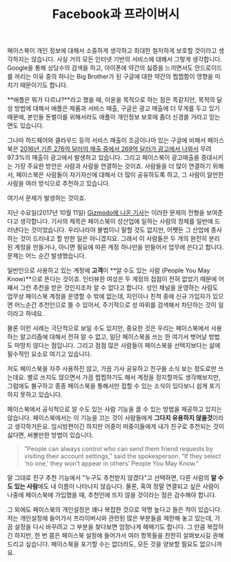 ﻿---
title: Facebook과 프라이버시
categories:
  - news
  - thoughts
tags:
  - facebook
  - privacy
  - 개인정보
  - 페이스북
  - 프라이버시
pubDate: 2017-10-14
description: 기본 설명을 입력하세요
---

페이스북이 개인 정보에 대해서 소중하게 생각하고 최대한 철저하게 보호할 것이라고 생각하지는 않습니다. 사실 거의 모든 인터넷 기반의 서비스에 대해서 그렇게 생각합니다. Google을 통해 상당수의 검색을 하고, 아이폰에 약간의 싫증을 느끼면서도 안드로이드를 꺼리는 이유 중의 하나는 Big Brother가 된 구글에 대한 약간의 찝찝함이 영향을 미치기 때문이기도 합니다.

**애플은 뭐가 다르냐?**라고 했을 때, 이윤을 목적으로 하는 점은 똑같지만, 목적의 달성 방법에 대해서 애플은 제품과 서비스 매출, 구글은 광고 매출에 더 무게를 두고 있기 때문에, 본인들 돈벌이를 위해서라도 애플이 개인정보 보호에 좀더 신경쓸 거라고 믿는 면도 있습니다.

그나마 하드웨어와 클라우드 등의 서비스 매출이 조금이나마 있는 구글에 비해서 페이스북은 [2016년 기준 276억 달러의 매출 중에서 269억 달러가 광고에서 나와서](https://investor.fb.com/investor-news/press-release-details/2017/facebook-Reports-Fourth-Quarter-and-Full-Year-2016-Results/default.aspx) 무려 97.3%의 매출이 광고에서 발생하고 있습니다. 그리고 페이스북이 광고매출을 증대시키는 가장 주요한 방안은 사람과 사람을 연결하는 것이죠. 사람들을 더 많이 연결하기 위해서, 페이스북은 사람들이 자기자신에 대해서 더 많이 공유하도록 하고, 그 사람이 알만한 사람을 여러 방식으로 추천하고 있습니다.

여기서 문제가 발생하는 것이죠.

지난 수요일(2017년 10월 11일) [Gizmodo에 나온 기사](https://gizmodo.com/how-facebook-outs-sex-workers-1818861596)는 이러한 문제의 전형을 보여준다고 생각합니다. 기사의 제목은 페이스북이 성산업에 일하는 사람의 정체를 일반에 드러낸다는 것이었습니다. 우리나라야 불법이니 말할 것도 없지만, 어쨋든 그 산업에 종사하는 것이 드러내고 할 만한 일은 아니겠지요. 그래서 이 사람들은 두 개의 완전히 분리된 계정을 만들거나, 아니면 필요에 따른 계정 하나만을 만들어서 업무에 쓴다고 합니다. 문제는 어느 순간 발생했습니다.

일반인으로 사용하고 있는 계정에 **고객**이 **알 수도 있는 사람 (People You May Know)**으로 뜬다는 것이죠. 인터뷰한 여성은 두 계정의 접점이 전혀 없었기 때문에 어째서 그런 추천을 받은 것인지조차 알 수 없다고 합니다. 성인 채널을 운영하는 사람도 업무상 페이스북 계정을 운영할 수 밖에 없는데, 지인이나 친척 중에 신규 가입자가 있으면 어느순간 추천인으로 뜰 수 있어서, 주기적으로 성 따위를 검색해서 차단하는 것이 일이라고 하네요.

물론 이런 사례는 극단적으로 보일 수도 있지만, 중요한 것은 우리는 페이스북에서 사용하는 알고리즘에 대해서 전혀 알 수 없고, 일단 페이스북을 쓰는 한 여기서 벗어날 방법도 마땅치 않다는 점입니다. 그리고 점점 많은 사람들이 페이스북을 선택지보다는 삶에 필수적인 요소로 여기고 있습니다.

저도 페이스북을 자주 사용하진 않고, 가끔 기사 공유하고 친구들 소식 보는 정도로만 쓰는데요. 별로 쓰지도 않으면서 가끔 찝찝하기도 해서 계정을 정지할까도 생각해보지만, 그럼에도 불구하고 종종 페이스북을 통해서만 접할 수 있는 소식이 있다보니 쉽게 포기하지 못하고 있습니다.

페이스북에서 공식적으로 알 수도 있는 사람 기능을 끌 수 있는 방법을 제공하고 있지는 않습니다. 페이스북에서는 이 기능을 끄는 것이 사람들에게 **그다지 유용하지 않을것**이라고 생각하거든요. 임시방편이긴 하지만 어중이 떠중이들에게 내가 친구로 추천되는 것이 싫다면, 써볼만한 방법이 있습니다.

> “People can always control who can send them friend requests by visiting their account settings,” said the spokesperson. “If they select ‘no one,’ they won’t appear in others’ People You May Know.”

말 그대로 친구 추천 기능에서 "누구도 추천받지 않겠다"고 선택하면, 다른 사람의 **알 수도 있는 사람**에도 내 이름이 나타나지 않습니다. 물론, 혹여 정말 연결되고 싶은 사람이 나중에 페이스북에 가입했을 때, 추천인에 뜨지 않을 것이라는 점은 감수해야 합니다.

그 외에도 페이스북의 개인설정은 꽤나 복잡한 것으로 악명 높다고 들은 적이 있습니다. 저는 개인설정에 들어가서 프라이버시와 관련된 많은 부분들을 제한해 놓고 있는데, 가끔 설정을 다시 바꾸려고 그 부분을 찾다보면 엄청나게 헤매기도 합니다. 그 만큼 복잡하긴 하지만, 한 번 쯤은 페이스북 설정에 들어가서 여러 항목들을 찬찬히 살펴보시길 권해드리고 싶습니다. 페이스북을 포기할 수는 없더라도, 모든 것을 양보할 필요도 없으니까요.


